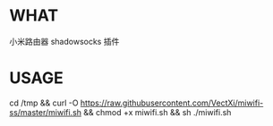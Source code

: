 # WHAT
小米路由器 shadowsocks 插件
# USAGE
cd /tmp && curl -O https://raw.githubusercontent.com/VectXi/miwifi-ss/master/miwifi.sh && chmod +x miwifi.sh && sh ./miwifi.sh

